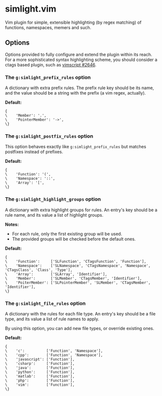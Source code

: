simlight.vim
============

Vim plugin for simple, extensible highlighting (by regex matching) of functions,
namespaces, memers and such.


Options
-------

Options provided to fully configure and extend the plugin within its reach. For
a more sophisticated syntax highlighting scheme, you should consider a ctags
based plugin, such as
[vimscript #2646](http://www.vim.org/scripts/script.php?script_id=2646).

### The `g:simlight_prefix_rules` option

A dictionary with extra prefix rules. The prefix rule key should be its name,
and the value should be a string with the prefix (a vim regex, actually).

**Default:**
```
{
\    'Member': '.',
\    'PointerMember': '->',
\}
```

### The `g:simlight_postfix_rules` option

This option behaves exactly like `g:simlight_prefix_rules` but matches postfixes
instead of prefixes.

**Default:**
```
{
\    'Function': '(',
\    'Namespace': '::',
\    'Array': '[',
\}
```

### The `g:simlight_highlight_groups` option

A dictionary with extra highlight groups for rules. An entry's key should be a rule name,
and its value a list of highlight groups.

**Notes:**
* For each rule, only the first existing group will be used.
* The provided groups will be checked before the default ones.

**Default:**
```
{
\    'Function':     ['SLFunction', 'CTagsFunction', 'Function'],
\    'Namespace':    ['SLNamespace', 'CTagsNamespace', 'Namespace', 'CTagsClass', 'Class', 'Type'],
\    'Array':        ['SLArray', 'Identifier'],
\    'Member':       ['SLMember', 'CTagsMember', 'Identifier'],
\    'PoiterMember': ['SLPointerMember', 'SLMember', 'CTagsMember', 'Identifier'],
\}
```

### The `g:simlight_file_rules` option

A dictionary with the rules for each file type. An entry's key should be a file type, and
its value a list of rule names to apply.

By using this option, you can add new file types, or override existing ones.

**Default:**
```
{
\    'c':          ['Function', 'Namespace'],
\    'cpp':        ['Function', 'Namespace'],
\    'javascript': ['Function'],
\    'csharp':     ['Function'],
\    'java':       ['Function'],
\    'python':     ['Function'],
\    'matlab':     ['Function'],
\    'php':        ['Function'],
\    'vim':        ['Function'],
\}
```
